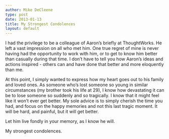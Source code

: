 ```yaml
---
author: Mike DeCleene
type: post
date: 2013-01-13
title: My Strongest Condolences
layout: default
---
```

I had the privilege to be a colleague of Aaron’s briefly at ThoughtWorks.  He left a vast impression on all who met him.  One true regret of mine is never having had the opportunity to work with him, or to get to know him better than casually during that time.  I don’t have to tell you how Aaron’s ideas and actions inspired - others can and have done that better and more eloquently than me.

At this point, I simply wanted to express how my heart goes out to his family and loved ones.  As someone who’s lost someone so young in similar circumstances (my brother took his life at 29), I know how devastating it can be to lose someone so suddenly and so tragically.  I know that it might feel like it won’t ever get better.  My sole advice is to simply cherish the time you had, and focus on the happy memories and not this last tragic moment.  It will be hard, and painful, but it will get better.

Let him live fondly in your memory, as I know he will.

My strongest condolences.
